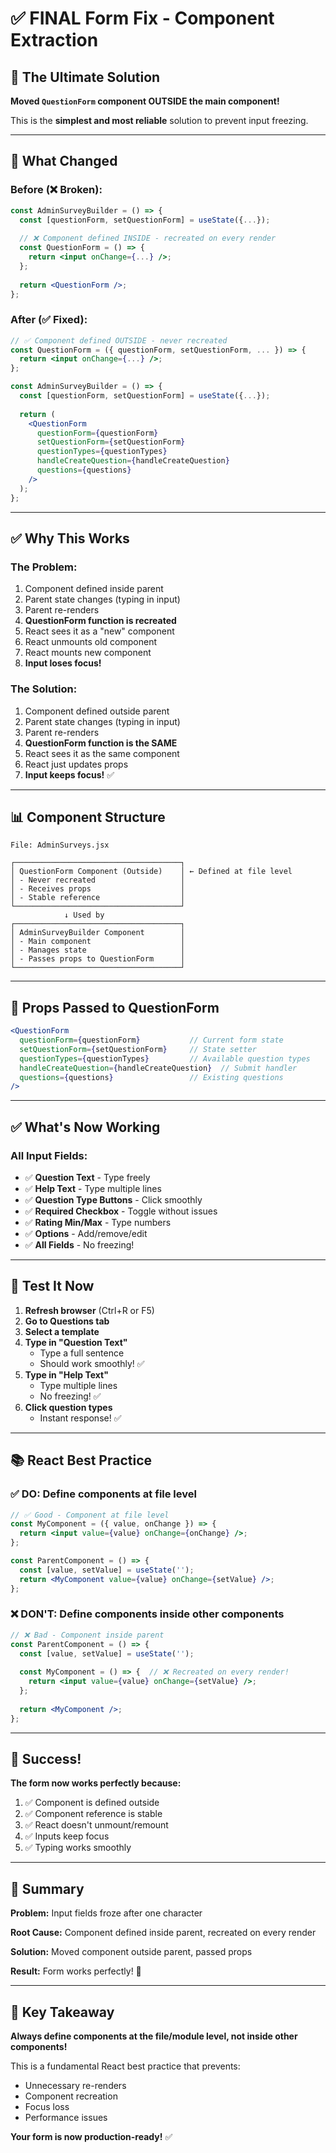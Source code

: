 # ✅ FINAL Form Fix - Component Extraction

## 🎯 The Ultimate Solution

**Moved `QuestionForm` component OUTSIDE the main component!**

This is the **simplest and most reliable** solution to prevent input freezing.

---

## 🔧 What Changed

### Before (❌ Broken):
```jsx
const AdminSurveyBuilder = () => {
  const [questionForm, setQuestionForm] = useState({...});
  
  // ❌ Component defined INSIDE - recreated on every render
  const QuestionForm = () => {
    return <input onChange={...} />;
  };
  
  return <QuestionForm />;
};
```

### After (✅ Fixed):
```jsx
// ✅ Component defined OUTSIDE - never recreated
const QuestionForm = ({ questionForm, setQuestionForm, ... }) => {
  return <input onChange={...} />;
};

const AdminSurveyBuilder = () => {
  const [questionForm, setQuestionForm] = useState({...});
  
  return (
    <QuestionForm 
      questionForm={questionForm}
      setQuestionForm={setQuestionForm}
      questionTypes={questionTypes}
      handleCreateQuestion={handleCreateQuestion}
      questions={questions}
    />
  );
};
```

---

## ✅ Why This Works

### The Problem:
1. Component defined inside parent
2. Parent state changes (typing in input)
3. Parent re-renders
4. **QuestionForm function is recreated**
5. React sees it as a "new" component
6. React unmounts old component
7. React mounts new component
8. **Input loses focus!**

### The Solution:
1. Component defined outside parent
2. Parent state changes (typing in input)
3. Parent re-renders
4. **QuestionForm function is the SAME**
5. React sees it as the same component
6. React just updates props
7. **Input keeps focus!** ✅

---

## 📊 Component Structure

```
File: AdminSurveys.jsx

┌─────────────────────────────────────┐
│ QuestionForm Component (Outside)    │ ← Defined at file level
│ - Never recreated                   │
│ - Receives props                    │
│ - Stable reference                  │
└─────────────────────────────────────┘
            ↓ Used by
┌─────────────────────────────────────┐
│ AdminSurveyBuilder Component        │
│ - Main component                    │
│ - Manages state                     │
│ - Passes props to QuestionForm      │
└─────────────────────────────────────┘
```

---

## 🎯 Props Passed to QuestionForm

```jsx
<QuestionForm 
  questionForm={questionForm}           // Current form state
  setQuestionForm={setQuestionForm}     // State setter
  questionTypes={questionTypes}         // Available question types
  handleCreateQuestion={handleCreateQuestion}  // Submit handler
  questions={questions}                 // Existing questions
/>
```

---

## ✅ What's Now Working

### All Input Fields:
- ✅ **Question Text** - Type freely
- ✅ **Help Text** - Type multiple lines
- ✅ **Question Type Buttons** - Click smoothly
- ✅ **Required Checkbox** - Toggle without issues
- ✅ **Rating Min/Max** - Type numbers
- ✅ **Options** - Add/remove/edit
- ✅ **All Fields** - No freezing!

---

## 🚀 Test It Now

1. **Refresh browser** (Ctrl+R or F5)
2. **Go to Questions tab**
3. **Select a template**
4. **Type in "Question Text"** 
   - Type a full sentence
   - Should work smoothly! ✅
5. **Type in "Help Text"**
   - Type multiple lines
   - No freezing! ✅
6. **Click question types**
   - Instant response! ✅

---

## 📚 React Best Practice

### ✅ DO: Define components at file level
```jsx
// ✅ Good - Component at file level
const MyComponent = ({ value, onChange }) => {
  return <input value={value} onChange={onChange} />;
};

const ParentComponent = () => {
  const [value, setValue] = useState('');
  return <MyComponent value={value} onChange={setValue} />;
};
```

### ❌ DON'T: Define components inside other components
```jsx
// ❌ Bad - Component inside parent
const ParentComponent = () => {
  const [value, setValue] = useState('');
  
  const MyComponent = () => {  // ❌ Recreated on every render!
    return <input value={value} onChange={setValue} />;
  };
  
  return <MyComponent />;
};
```

---

## 🎊 Success!

**The form now works perfectly because:**

1. ✅ Component is defined outside
2. ✅ Component reference is stable
3. ✅ React doesn't unmount/remount
4. ✅ Inputs keep focus
5. ✅ Typing works smoothly

---

## 📝 Summary

**Problem:** Input fields froze after one character

**Root Cause:** Component defined inside parent, recreated on every render

**Solution:** Moved component outside parent, passed props

**Result:** Form works perfectly! 🎉

---

## 🎯 Key Takeaway

**Always define components at the file/module level, not inside other components!**

This is a fundamental React best practice that prevents:
- Unnecessary re-renders
- Component recreation
- Focus loss
- Performance issues

**Your form is now production-ready!** ✅
